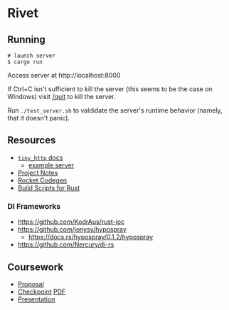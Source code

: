 # Rivet

## Running

```shell
# launch server
$ cargo run
```

Access server at http://localhost:8000

If Ctrl+C isn't sufficient to kill the server (this seems to be the case on Windows) visit
[/quit](http://localhost:8000/quit) to kill the server.

Run `./test_server.sh` to valdidate the server's runtime behavior (namely, that it doesn't panic).

## Resources

* [`tiny_http` docs](https://tiny-http.github.io/tiny-http/tiny_http)
  * [example server](https://github.com/tomaka/example-tiny-http)
* [Project Notes](https://docs.google.com/document/d/182-uPnD8Jd7VNaU7A7t2rDrBSeip0EU4H3IenELNcOY/edit)
* [Rocket Codegen](https://api.rocket.rs/rocket_codegen/)
* [Build Scripts for Rust](http://doc.crates.io/build-script.html)

### DI Frameworks

* https://github.com/KodrAus/rust-ioc
* https://github.com/jonysy/hypospray
  * https://docs.rs/hypospray/0.1.2/hypospray
* https://github.com/Nercury/di-rs

## Coursework

* [Proposal](https://docs.google.com/document/d/1a3i-FbnnbSmXzR1A1wHFs1Z0LbnrB-3k_TgvPvc4By0/edit)
* [Checkpoint](https://docs.google.com/document/d/1rlz79Lw6CpZRgz5kLzh5_zXEOWeuxAGkblK9hGYEvS0/edit)
  [PDF](https://drive.google.com/open?id=1Ozn7aZeAT36PbBXAtLVjQQeuLVu7E-Pe)
* [Presentation](https://docs.google.com/presentation/d/1M3T4Ql7t1xlpPwvUYwt9Is880fIYJgkWPPIkgXW5EEs/edit)